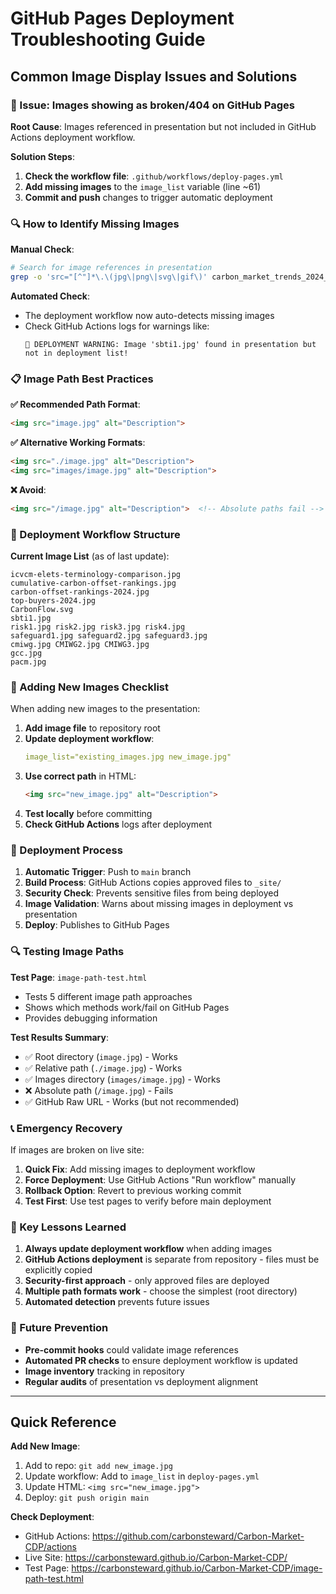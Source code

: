 # GitHub Pages Deployment Troubleshooting Guide

## Common Image Display Issues and Solutions

### 🚨 Issue: Images showing as broken/404 on GitHub Pages

**Root Cause**: Images referenced in presentation but not included in GitHub Actions deployment workflow.

**Solution Steps**:
1. **Check the workflow file**: `.github/workflows/deploy-pages.yml`
2. **Add missing images** to the `image_list` variable (line ~61)
3. **Commit and push** changes to trigger automatic deployment

### 🔍 How to Identify Missing Images

**Manual Check**:
```bash
# Search for image references in presentation
grep -o 'src="[^"]*\.\(jpg\|png\|svg\|gif\)' carbon_market_trends_2024_2025_standalone.html
```

**Automated Check**:
- The deployment workflow now auto-detects missing images
- Check GitHub Actions logs for warnings like:
  ```
  🚨 DEPLOYMENT WARNING: Image 'sbti1.jpg' found in presentation but not in deployment list!
  ```

### 📋 Image Path Best Practices

**✅ Recommended Path Format**:
```html
<img src="image.jpg" alt="Description">
```

**✅ Alternative Working Formats**:
```html
<img src="./image.jpg" alt="Description">
<img src="images/image.jpg" alt="Description">
```

**❌ Avoid**:
```html
<img src="/image.jpg" alt="Description">  <!-- Absolute paths fail -->
```

### 🔧 Deployment Workflow Structure

**Current Image List** (as of last update):
```
icvcm-elets-terminology-comparison.jpg
cumulative-carbon-offset-rankings.jpg
carbon-offset-rankings-2024.jpg
top-buyers-2024.jpg
CarbonFlow.svg
sbti1.jpg
risk1.jpg risk2.jpg risk3.jpg risk4.jpg
safeguard1.jpg safeguard2.jpg safeguard3.jpg
cmiwg.jpg CMIWG2.jpg CMIWG3.jpg
gcc.jpg
pacm.jpg
```

### 📝 Adding New Images Checklist

When adding new images to the presentation:

1. **Add image file** to repository root
2. **Update deployment workflow**:
   ```yaml
   image_list="existing_images.jpg new_image.jpg"
   ```
3. **Use correct path** in HTML:
   ```html
   <img src="new_image.jpg" alt="Description">
   ```
4. **Test locally** before committing
5. **Check GitHub Actions** logs after deployment

### 🚀 Deployment Process

1. **Automatic Trigger**: Push to `main` branch
2. **Build Process**: GitHub Actions copies approved files to `_site/`
3. **Security Check**: Prevents sensitive files from being deployed
4. **Image Validation**: Warns about missing images in deployment vs presentation
5. **Deploy**: Publishes to GitHub Pages

### 🔍 Testing Image Paths

**Test Page**: `image-path-test.html`
- Tests 5 different image path approaches
- Shows which methods work/fail on GitHub Pages
- Provides debugging information

**Test Results Summary**:
- ✅ Root directory (`image.jpg`) - Works
- ✅ Relative path (`./image.jpg`) - Works  
- ✅ Images directory (`images/image.jpg`) - Works
- ❌ Absolute path (`/image.jpg`) - Fails
- ✅ GitHub Raw URL - Works (but not recommended)

### 📞 Emergency Recovery

If images are broken on live site:

1. **Quick Fix**: Add missing images to deployment workflow
2. **Force Deployment**: Use GitHub Actions "Run workflow" manually
3. **Rollback Option**: Revert to previous working commit
4. **Test First**: Use test pages to verify before main deployment

### 🎯 Key Lessons Learned

1. **Always update deployment workflow** when adding images
2. **GitHub Actions deployment** is separate from repository - files must be explicitly copied
3. **Security-first approach** - only approved files are deployed
4. **Multiple path formats work** - choose the simplest (root directory)
5. **Automated detection** prevents future issues

### 🔄 Future Prevention

- **Pre-commit hooks** could validate image references
- **Automated PR checks** to ensure deployment workflow is updated
- **Image inventory** tracking in repository
- **Regular audits** of presentation vs deployment alignment

---

## Quick Reference

**Add New Image**:
1. Add to repo: `git add new_image.jpg`
2. Update workflow: Add to `image_list` in `deploy-pages.yml`
3. Update HTML: `<img src="new_image.jpg">`
4. Deploy: `git push origin main`

**Check Deployment**:
- GitHub Actions: https://github.com/carbonsteward/Carbon-Market-CDP/actions
- Live Site: https://carbonsteward.github.io/Carbon-Market-CDP/
- Test Page: https://carbonsteward.github.io/Carbon-Market-CDP/image-path-test.html
